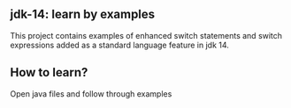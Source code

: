 ## jdk-14: learn by examples
This project contains examples of enhanced switch statements 
and switch expressions added as a standard language feature in jdk 14.

## How to learn?
Open java files and follow through examples 